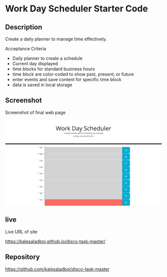 # Work Day Scheduler Starter Code


## Description 

Create a daily planner to manage time effectively.

Acceptance Criteria
* Daily planner to create a schedule
* Current day displayed
* time blocks for standard business hours
* time block are color-coded to show past, present, or future
* enter events and save content for specific time block
* data is saved in local storage

## Screenshot 

Screenshot of final web page

![Work Day Scheduler](assets/screenshot.png)


## live

Live URL of site

https://kalesaladboi.github.io/disco-task-master/

## Repository

https://github.com/kalesaladboi/disco-task-master

